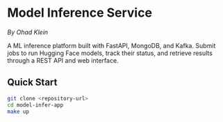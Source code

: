 # Model Inference Service

*By Ohad Klein*

A ML inference platform built with FastAPI, MongoDB, and Kafka. Submit jobs to run Hugging Face models, track their status, and retrieve results through a REST API and web interface.

## Quick Start

```bash
git clone <repository-url>
cd model-infer-app
make up
```